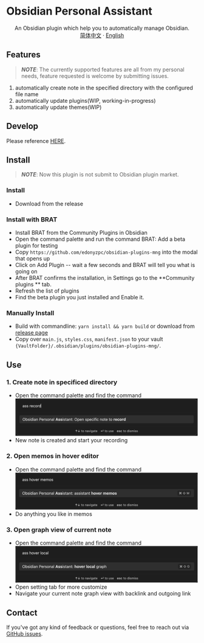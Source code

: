 # Obsidian Personal Assistant

<p align="center">
    <span>An Obsidian plugin which help you to automatically manage Obsidian.</span>
    <br/>
    <a href="/README-CN.md">简体中文</a>
    ·
    <a href="/README.md">English</a>
</p>

## Features
> ***NOTE***: The currently supported features are all from my personal needs, feature requested is welcome by submitting issues.

1. automatically create note in the specified directory with the configured file name
2. automatically update plugins(WIP, working-in-progress)
3. automatically update themes(WIP)

## Develop

Please reference [HERE](./DEVELOPEMENT.md).

## Install
> ***NOTE***: Now this plugin is not submit to Obsidian plugin market.

### Install
- Download from the release

### Install with BRAT

- Install BRAT from the Community Plugins in Obsidian
- Open the command palette and run the command BRAT: Add a beta plugin for testing
- Copy `https://github.com/edonyzpc/obsidian-plugins-mng` into the modal that opens up
- Click on Add Plugin -- wait a few seconds and BRAT will tell you what is going on
- After BRAT confirms the installation, in Settings go to the **Community plugins ** tab.
- Refresh the list of plugins
- Find the beta plugin you just installed and Enable it.

### Manually Install

- Build with commandline: `yarn install && yarn build` or download from [release page](https://github.com/edonyzpc/obsidian-plugins-mng/releases)
- Copy over `main.js`, `styles.css`, `manifest.json` to your vault `{VaultFolder}/.obsidian/plugins/obsidian-plugins-mng/`.

## Use

### 1. Create note in specificed directory
- Open the command palette and find the command
![command 1](./docs/command-1.png)
- New note is created and start your recording
### 2. Open memos in hover editor
- Open the command palette and find the command
![command 2](./docs/command-2.png)
- Do anything you like in memos
### 3. Open graph view of current note
- Open the command palette and find the command
![command 3](./docs/command-3.png)
- Open setting tab for more customize
- Navigate your current note graph view with backlink and outgoing link

## Contact

If you've got any kind of feedback or questions, feel free to reach out via [GitHub issues](https://github.com/edonyzpc/obsidian-plugins-mng/issues).